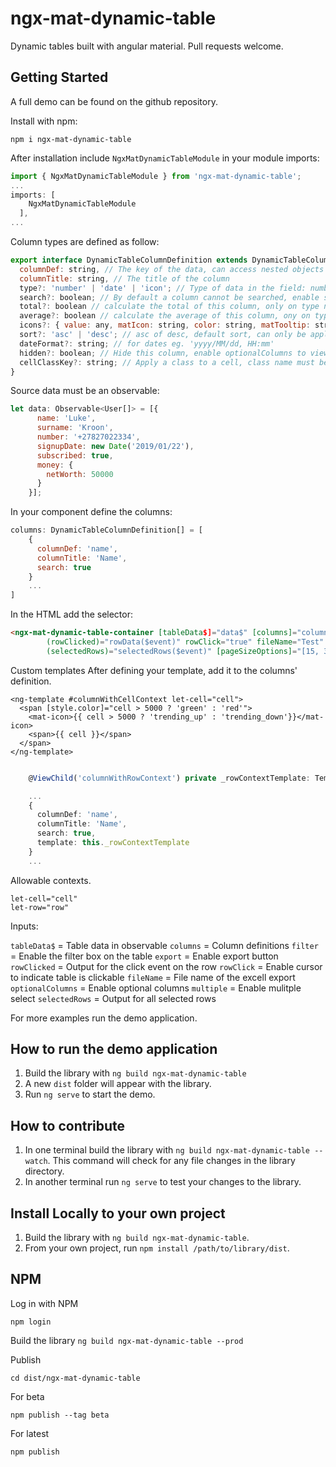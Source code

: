 # ngx-mat-dynamic-table

Dynamic tables built with angular material. Pull requests welcome.

## Getting Started

A full demo can be found on the github repository.

Install with npm:

`npm i ngx-mat-dynamic-table`

After installation include `NgxMatDynamicTableModule` in your module imports:

```javascript
import { NgxMatDynamicTableModule } from 'ngx-mat-dynamic-table';
...
imports: [
    NgxMatDynamicTableModule
  ],
...
```

Column types are defined as follow:

```javascript
export interface DynamicTableColumnDefinition extends DynamicTableColumn {
  columnDef: string, // The key of the data, can access nested objects
  columnTitle: string, // The title of the column
  type?: 'number' | 'date' | 'icon'; // Type of data in the field: number, date, icon
  search?: boolean; // By default a column cannot be searched, enable search on this column
  total?: boolean // calculate the total of this column, only on type number
  average?: boolean // calculate the average of this column, ony on type number
  icons?: { value: any, matIcon: string, color: string, matTooltip: string }[] // Material icons only, only on type icon
  sort?: 'asc' | 'desc'; // asc of desc, default sort, can only be applied to one column.
  dateFormat?: string; // for dates eg. 'yyyy/MM/dd, HH:mm'
  hidden?: boolean; // Hide this column, enable optionalColumns to view
  cellClassKey?: string; // Apply a class to a cell, class name must be in the data
}
```

Source data must be an observable:

```javascript
let data: Observable<User[]> = [{
      name: 'Luke',
      surname: 'Kroon',
      number: '+27827022334',
      signupDate: new Date('2019/01/22'),
      subscribed: true,
      money: {
        netWorth: 50000
      }
    }];
```

In your component define the columns:

```javascript
columns: DynamicTableColumnDefinition[] = [
    {
      columnDef: 'name',
      columnTitle: 'Name',
      search: true
    }
    ...
]
```

In the HTML add the selector:

```html
<ngx-mat-dynamic-table-container [tableData$]="data$" [columns]="columns" filter="true" export="true"
        (rowClicked)="rowData($event)" rowClick="true" fileName="Test" optionalColumns="true" multiple="true"
        (selectedRows)="selectedRows($event)" [pageSizeOptions]="[15, 30, 60]"></ngx-mat-dynamic-table-container>
```

Custom templates 
After defining your template, add it to the columns' definition.

```angular2html
<ng-template #columnWithCellContext let-cell="cell">
  <span [style.color]="cell > 5000 ? 'green' : 'red'">
    <mat-icon>{{ cell > 5000 ? 'trending_up' : 'trending_down'}}</mat-icon>
    <span>{{ cell }}</span>
  </span>
</ng-template>
```

```typescript

    @ViewChild('columnWithRowContext') private _rowContextTemplate: TemplateRef<any>;

    ...
    {
      columnDef: 'name',
      columnTitle: 'Name',
      search: true,
      template: this._rowContextTemplate
    }
    ...
```

Allowable contexts.
```
let-cell="cell"
let-row="row"
```

Inputs:

`tableData$` = Table data in observable
`columns` = Column definitions
`filter` = Enable the filter box on the table
`export` = Enable export button
`rowClicked` = Output for the click event on the row
`rowClick` = Enable cursor to indicate table is clickable
`fileName` = File name of the excell export
`optionalColumns` = Enable optional columns
`multiple` = Enable mulitple select
`selectedRows` = Output for all selected rows

For more examples run the demo application.

## How to run the demo application

1. Build the library with `ng build ngx-mat-dynamic-table`
2. A new `dist` folder will appear with the library.
3. Run `ng serve` to start the demo.

## How to contribute

1. In one terminal build the library with `ng build ngx-mat-dynamic-table --watch`. This command will check for any file changes in the library directory.
2. In another terminal run `ng serve` to test your changes to the library.

## Install Locally to your own project

1. Build the library with `ng build ngx-mat-dynamic-table`.
2. From your own project, run `npm install /path/to/library/dist`.

## NPM

Log in with NPM

`npm login`

Build the library `ng build ngx-mat-dynamic-table --prod`

Publish

`cd dist/ngx-mat-dynamic-table`

For beta

`npm publish --tag beta`

For latest

`npm publish`